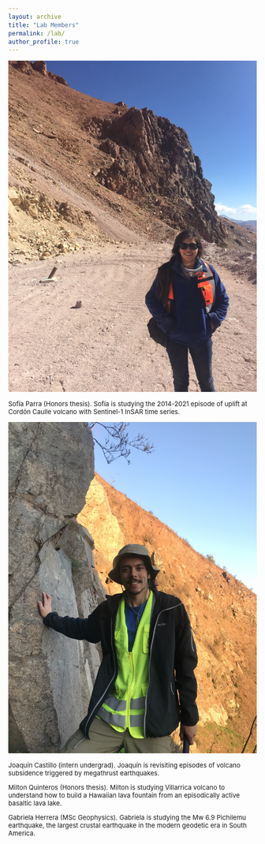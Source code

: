 ```yaml
---
layout: archive
title: "Lab Members"
permalink: /lab/
author_profile: true
---
```


<img style="float: center;" src="/images/sofia.jpg" style="width:100px;">
<p style="font-size:small">Sofía Parra (Honors thesis). Sofía is studying the 2014-2021 episode of uplift at Cordón Caulle volcano with Sentinel-1 InSAR time series.</p> 

<img style="float: center;" src="/images/joaquin.jpg" style="width:100px;">
<p style="font-size:small">Joaquín Castillo (intern undergrad). Joaquín is revisiting episodes of volcano subsidence triggered by megathrust earthquakes.</p> 

<p style="font-size:small">Milton Quinteros (Honors thesis). Milton is studying Villarrica volcano to understand how to build a Hawaiian lava fountain from an episodically active basaltic lava lake.</p> 

<p style="font-size:small">Gabriela Herrera (MSc Geophysics). Gabriela is studying the Mw 6.9 Pichilemu earthquake, the largest crustal earthquake in the modern geodetic era in South America.</p> 
